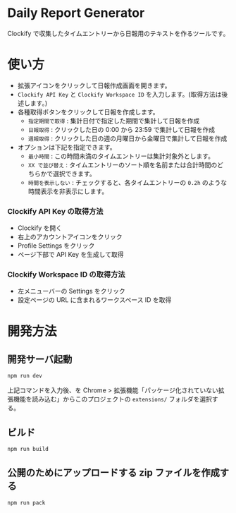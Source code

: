 # Daily Report Generator
Clockify で収集したタイムエントリーから日報用のテキストを作るツールです。

# 使い方
- 拡張アイコンをクリックして日報作成画面を開きます。
- `Clockify API Key` と `Clockify Workspace ID` を入力します。(取得方法は後述します。)
- 各種取得ボタンをクリックして日報を作成します。
  - `指定期間で取得` : 集計日付で指定した期間で集計して日報を作成
  - `日報取得` : クリックした日の 0:00 から 23:59 で集計して日報を作成
  - `週報取得` : クリックした日の週の月曜日から金曜日で集計して日報を作成
- オプションは下記を指定できます。
  - `最小時間` : この時間未満のタイムエントリーは集計対象外とします。
  - `XX で並び替え` : タイムエントリーのソート順を名前または合計時間のどちらかで選択できます。
  - `時間を表示しない` : チェックすると、各タイムエントリーの `0.2h` のような時間表示を非表示にします。

### Clockify API Key の取得方法
- Clockify を開く
- 右上のアカウントアイコンをクリック
- Profile Settings をクリック
- ページ下部で API Key を生成して取得

### Clockify Workspace ID の取得方法
- 左メニューバーの Settings をクリック
- 設定ページの URL に含まれるワークスペース ID を取得

# 開発方法
## 開発サーバ起動
```sh
npm run dev
```

上記コマンドを入力後、を Chrome > 拡張機能「パッケージ化されていない拡張機能を読み込む」からこのプロジェクトの `extensions/` フォルダを選択する。

## ビルド
```sh
npm run build
```

## 公開のためにアップロードする zip ファイルを作成する
```sh
npm run pack
```